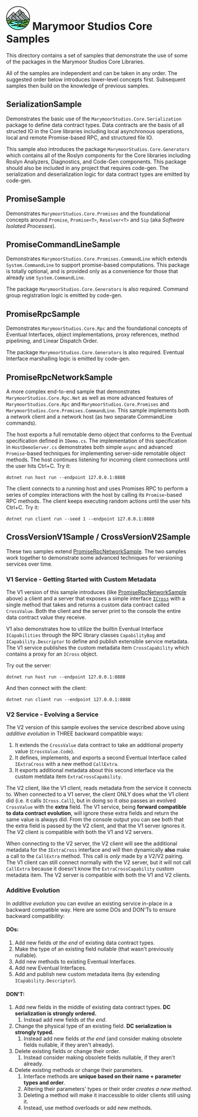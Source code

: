 # ![Logo](../Images/Marymoor%20Studios%20Logo%20NM%2064x64.png) Marymoor Studios Core Samples 

This directory contains a set of samples that demonstrate the use of some of the packages in the Marymoor Studios 
Core Libraries.

All of the samples are independent and can be taken in any order.  The suggested order below introduces lower-level 
concepts first.  Subsequent samples then build on the knowledge of previous samples.

## SerializationSample
Demonstrates the basic use of the `MarymoorStudios.Core.Serialization` package to define data contract types.  Data
contracts are the basis of all structed IO in the Core libraries including local asynchronous operations, local and
remote Promise-based RPC, and structured file IO.

This sample also introduces the package `MarymoorStudios.Core.Generators` which contains all of the Roslyn components
for the Core libraries including Roslyn Analyzers, Diagnostics, and Code-Gen components.  This package should also be
included in any project that requires code-gen.  The serialization and deserialization logic for data contract
types are emitted by code-gen.

## PromiseSample
Demonstrates `MarymoorStudios.Core.Promises` and the foundational concepts around `Promise`, `Promise<T>`, `Resolver<T>`
and `Sip` (aka _Software Isolated Processes_).

## PromiseCommandLineSample
Demonstrates `MarymoorStudios.Core.Promises.CommandLine` which extends `System.CommandLine` to support promise-based
computations.  This package is totally optional, and is provided only as a convenience for those that already use
`System.CommandLine`.

The package `MarymoorStudios.Core.Generators` is also required.  Command group registration logic is emitted by
code-gen.

## PromiseRpcSample
Demonstrates `MarymoorStudios.Core.Rpc` and the foundational concepts of Eventual Interfaces, object implementations, 
proxy references, method pipelining, and Linear Dispatch Order.

The package `MarymoorStudios.Core.Generators` is also required.  Eventual Interface marshalling logic is emitted by
code-gen.

## PromiseRpcNetworkSample
A more complex end-to-end sample that demonstrates `MarymoorStudios.Core.Rpc.Net` as well as more advanced features
of `MarymoorStudios.Core.Rpc` and `MarymoorStudios.Core.Promises` and `MarymoorStudios.Core.Promises.CommandLine`.
This sample implements both a network client and a network host (as two separate CommandLine commands).

The host exports a full remotable demo object that conforms to the Eventual specification defined in `IDemo.cs`.
The implementation of this specification in `HostDemoServer.cs` demonstrates both simple `async` and advanced
`Promise`-based techniques for implementing server-side remotable object methods.  The host continues listening for
incoming client connections until the user hits Ctrl+C.  Try it:

```
dotnet run host run --endpoint 127.0.0.1:8888
```

The client connects to a running host and uses Promises RPC to perform a series of complex interactions with the host
by calling its `Promise`-based RPC methods.  The client keeps executing random actions until the user hits Ctrl+C.  Try
it:

```
dotnet run client run --seed 1 --endpoint 127.0.0.1:8888
```

## CrossVersionV1Sample / CrossVersionV2Sample
These two samples extend [PromiseRpcNetworkSample](#promiserpcnetworksample).  The two samples work together to
demonstrate some advanced techniques for versioning services over time.

### V1 Service - Getting Started with Custom Metadata
The V1 version of this sample introduces (like [PromiseRpcNetworkSample](#promiserpcnetworksample) above) a 
client and a server that exposes a simple interface [`ICross`](CrossVersionV1Sample\ICross.cs) with a single method that
takes and returns a custom data contract called `CrossValue`.  Both the client and the server print to the console the
entire data contract value they receive.  

V1 also demonstrates how to utilize the builtin Eventual Interface `ICapabilities` through the RPC library classes 
`CapabilityBag` and `ICapability.Descriptor` to define and publish extensible service metadata.  The V1 service
publishes the custom metadata item `CrossCapability` which contains a proxy for an `ICross` object.

Try out the server:

```
dotnet run host run --endpoint 127.0.0.1:8888
```

And then connect with the client:

```
dotnet run client run --endpoint 127.0.0.1:8888
```

### V2 Service - Evolving a Service
The V2 version of this sample evolves the service described above using _additive evolution_ in THREE backward
compatible ways:

1. It extends the `CrossValue` data contract to take an additional property value (`CrossValue.Code`).
2. It defines, implements, and exports a second Eventual Interface called `IExtraCross` with a new method `CallExtra`.
3. It exports additional metadata about this second interface via the custom metdata item `ExtraCrossCapability`.

The V2 client, like the V1 client, reads metadata from the service it connects to.  When connected to a V1 server, the
client ONLY does what the V1 client did (i.e. it calls `ICross.Call`), but in doing so it _also_ passes an evolved 
`CrossValue` with the **extra** field.  The V1 service, being **forward compatible to data contract evolution**, will
ignore these extra fields and return the same value is always did.  From the console output you can see both that the
extra field is passed by the V2 client, and that the V1 server ignores it.  The V2 client is compatible with both the V1
and V2 servers.

When connecting to the V2 server, the V2 client will see the additional metadata for the `IExtraCross` interface and
will then dynamically **also** make a call to the `CallExtra` method.  This call is *only* made by a V2/V2 pairing. The
V1 client can still connect normally with the V2 server, but it will not call `CallExtra` because it doesn't know the
`ExtraCrossCapability` custom metadata item.  The V2 server is compatible with both the V1 and V2 clients.

### Additive Evolution
In _additive evolution_ you can evolve an existing service in-place in a backward compatible way.  Here are some DOs and 
DON'Ts to ensure backward compatibility:

#### DOs:
1. Add new fields *at the end* of existing data contract types.
2. Make the type of an existing field nullable (that wasn't previously nullable).
3. Add new methods to existing Eventual Interfaces.
4. Add new Eventual Interfaces.
5. Add and publish new custom metadata items (by extending `ICapability.Descriptor`).

#### DON'T:
1. Add new fields in the middle of existing data contract types.  **DC serialization is strongly ordered.**
    1. Instead add new fields _at the end_.
2. Change the physical type of an existing field.  **DC serialization is strongly typed.**
    1. Instead add new fields _at the end_ (and consider making obsolete fields nullable, if they aren't already).
3. Delete existing fields or change their order.
    1. Instead consider making obsolete fields nullable, if they aren't already.
4. Delete existing methods or change their parameters.  
    1. Interface methods are **unique based on their name + parameter types and order**.
    2. Altering their parameters' types or their order _creates a new method_.
    3. Deleting a method will make it inaccessible to older clients still using it.
    4. Instead, use method overloads or add new methods.
